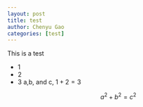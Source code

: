 ```yaml
---
layout: post
title: test
author: Chenyu Gao
categories: [test]
---
```


This is a test

- 1
- 2
- 3
a,b, and c, $1+2=3$

$$
a^2+b^2=c^2
$$

